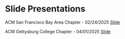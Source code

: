 # Slide Presentations
ACM San Francisco Bay Area Chapter - 02/24/2025 [Slide](https://docs.google.com/presentation/d/10UHDySnzqd-6b4eF0PlNml4jf5JKJU0cTVbxzJPVLyc/edit?usp=sharing)

ACM Gettysburg College Chapter - 04/01/2025 [Slide](https://docs.google.com/presentation/d/1-57ftDqzvO51K4Aq4zgg7UQWc_I0KS-Wy7FBDHPLfXI/edit?usp=drive_link)
